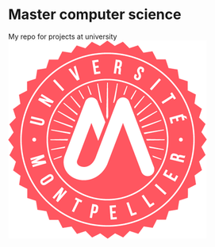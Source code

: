 # Master computer science
My repo for projects at university
![UM LOGO](https://github.com/007riche/master-info/blob/main/UM_LOGO_original_RVB_WEB.png)
